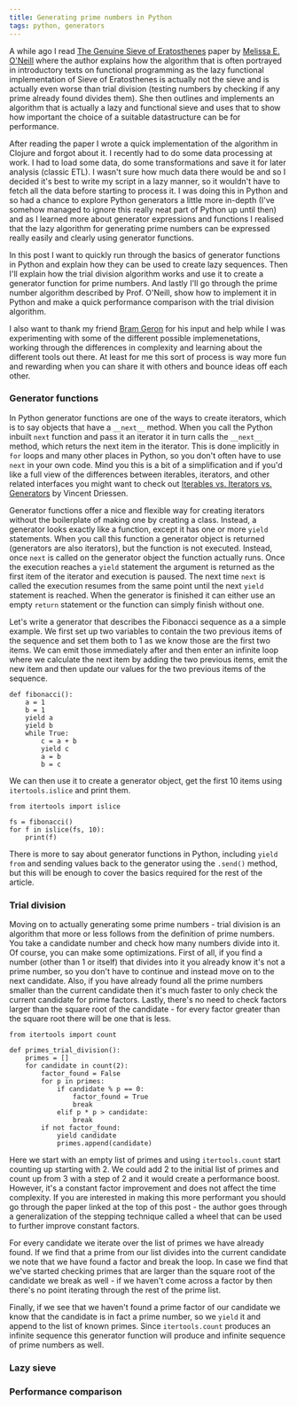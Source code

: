 ```yaml
---
title: Generating prime numbers in Python
tags: python, generators
---
```


A while ago I read [The Genuine Sieve of Eratosthenes](https://www.cs.hmc.edu/~oneill/papers/Sieve-JFP.pdf) paper by
[Melissa E. O'Neill](https://www.cs.hmc.edu/~oneill/) where the author explains
how the algorithm that is often portrayed in introductory texts on functional
programming as the lazy functional implementation of Sieve of Eratosthenes is
actually not the sieve and is actually even worse than trial division (testing
numbers by checking if any prime already found divides them).  She then
outlines and implements an algorithm that is actually a lazy and functional
sieve and uses that to show how important the choice of a suitable
datastructure can be for performance.

After reading the paper I wrote a quick implementation of the algorithm in
Clojure and forgot about it. I recently had to do some data processing at work.
I had to load some data, do some transformations and save it for later
analysis (classic ETL). I wasn't sure how much data there would be and so I
decided it's best to write my script in a lazy manner, so it wouldn't have to
fetch all the data before starting to process it. I was doing this in Python
and so had a chance to explore Python generators a little more in-depth (I've
somehow managed to ignore this really neat part of Python up until then) and
as I learned more about generator expressions and functions I realised that the
lazy algorithm for generating prime numbers can be expressed really easily and
clearly using generator functions.

In this post I want to quickly run through the basics of generator functions in
Python and explain how they can be used to create lazy sequences. Then I'll
explain how the trial division algorithm works and use it to create a generator
function for prime numbers. And lastly I'll go through the prime number
algorithm described by Prof. O'Neill, show how to implement it in Python and
make a quick performance comparison with the trial division algorithm.

I also want to thank my friend [Bram Geron](https://bram.xyz/blog/) for his input
and help while I was experimenting with some of the different possible
implemenetations, working through the differences in complexity and learning
about the different tools out there. At least for me this sort of process
is way more fun and rewarding when you can share it with others and bounce
ideas off each other.

### Generator functions

In Python generator functions are one of the ways to create iterators, which
is to say objects that have a `__next__` method. When you call the Python
inbuilt `next` function and pass it an iterator it in turn calls the `__next__`
method, which returs the next item in the iterator. This is done implicitly in
`for` loops and many other places in Python, so you don't often have to use
`next` in your own code. Mind you this is a bit of a simplification and if you'd
like a full view of the differences between iterables, iterators, and other
related interfaces you might want to check out [Iterables vs. Iterators vs.
Generators](https://nvie.com/posts/iterators-vs-generators/) by Vincent Driessen.

Generator functions offer a nice and flexible way for creating iterators
without the boilerplate of making one by creating a class. Instead, a generator
looks exactly like a function, except it has one or more `yield` statements.
When you call this function a generator object is returned (generators are also
iterators), but the function is not executed. Instead, once `next` is called on
the generator object the function actually runs. Once the execution reaches a
`yield` statement the argument is returned as the first item of the iterator
and execution is paused. The next time `next` is called the execution resumes
from the same point until the next `yield` statement is reached. When the
generator is finished it can either use an empty `return` statement or the
function can simply finish without one.

Let's write a generator that describes the Fibonacci sequence as a a simple
example. We first set up two variables to contain the two previous items of the
sequence and set them both to 1 as we know those are the first two items.
We can emit those immediately after and then enter an infinite loop where we
calculate the next item by adding the two previous items, emit the new item and
then update our values for the two previous items of the sequence.

    def fibonacci():
        a = 1
        b = 1
        yield a
        yield b
        while True:
            c = a + b
            yield c
            a = b
            b = c

We can then use it to create a generator object, get the first 10 items using
`itertools.islice` and print them.

    from itertools import islice

    fs = fibonacci()
    for f in islice(fs, 10):
        print(f)

There is more to say about generator functions in Python, including `yield from`
and sending values back to the generator using the `.send()` method, but this
will be enough to cover the basics required for the rest of the article.

### Trial division

Moving on to actually generating some prime numbers - trial division is an
algorithm that more or less follows from the definition of prime numbers. You
take a candidate number and check how many numbers divide into it. Of course,
you can make some optimizations. First of all, if you find a number (other than
1 or itself) that divides into it you already know it's not a prime number, so
you don't have to continue and instead move on to the next candidate. Also, if
you have already found all the prime numbers smaller than the current candidate
then it's much faster to only check the current candidate for prime factors.
Lastly, there's no need to check factors larger than the square root of the
candidate - for every factor greater than the square root there will be one
that is less.

    from itertools import count

    def primes_trial_division():
        primes = []
        for candidate in count(2):
            factor_found = False
            for p in primes:
                if candidate % p == 0:
                    factor_found = True
                    break
                elif p * p > candidate:
                    break
            if not factor_found:
                yield candidate
                primes.append(candidate)

Here we start with an empty list of primes and using `itertools.count` start
counting up starting with 2. We could add 2 to the initial list of primes and
count up from 3 with a step of 2 and it would create a performance boost.
However, it's a constant factor improvement and does not affect the time
complexity. If you are interested in making this more performant you should go
through the paper linked at the top of this post - the author goes through a
generalization of the stepping technique called a wheel that can be used to
further improve constant factors.

For every candidate we iterate over the list of primes we have already found.
If we find that a prime from our list divides into the current candidate we
note that we have found a factor and break the loop. In case we find that we've
started checking primes that are larger than the square root of the candidate
we break as well - if we haven't come across a factor by then there's no point
iterating through the rest of the prime list.

Finally, if we see that we haven't found a prime factor of our candidate we
know that the candidate is in fact a prime number, so we `yield` it and append
to the list of known primes. Since `itertools.count` produces an infinite
sequence this generator function will produce and infinite sequence of prime
numbers as well.

### Lazy sieve

### Performance comparison
